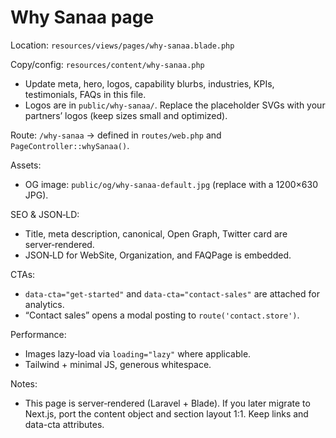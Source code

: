 # Why Sanaa page

Location: `resources/views/pages/why-sanaa.blade.php`

Copy/config: `resources/content/why-sanaa.php`
- Update meta, hero, logos, capability blurbs, industries, KPIs, testimonials, FAQs in this file.
- Logos are in `public/why-sanaa/`. Replace the placeholder SVGs with your partners’ logos (keep sizes small and optimized).

Route: `/why-sanaa` → defined in `routes/web.php` and `PageController::whySanaa()`.

Assets:
- OG image: `public/og/why-sanaa-default.jpg` (replace with a 1200×630 JPG).

SEO & JSON‑LD:
- Title, meta description, canonical, Open Graph, Twitter card are server‑rendered.
- JSON‑LD for WebSite, Organization, and FAQPage is embedded.

CTAs:
- `data-cta="get-started"` and `data-cta="contact-sales"` are attached for analytics.
- “Contact sales” opens a modal posting to `route('contact.store')`.

Performance:
- Images lazy‑load via `loading="lazy"` where applicable.
- Tailwind + minimal JS, generous whitespace.

Notes:
- This page is server‑rendered (Laravel + Blade). If you later migrate to Next.js, port the content object and section layout 1:1. Keep links and data-cta attributes.
